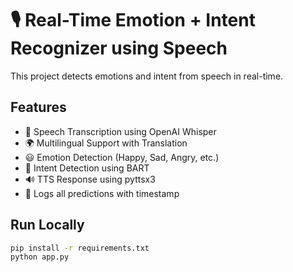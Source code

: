 # 🎙️ Real-Time Emotion + Intent Recognizer using Speech

This project detects emotions and intent from speech in real-time.

## Features
- 🎤 Speech Transcription using OpenAI Whisper
- 🌍 Multilingual Support with Translation
- 😃 Emotion Detection (Happy, Sad, Angry, etc.)
- 🧠 Intent Detection using BART
- 🔊 TTS Response using pyttsx3
- 📝 Logs all predictions with timestamp

## Run Locally

```bash
pip install -r requirements.txt
python app.py
```
